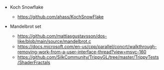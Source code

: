 - Koch Snowflake
  - https://github.com/ahass/KochSnowFlake

- Mandelbrot set
  - https://github.com/mattiasgustavsson/dos-like/blob/main/source/mandelbrot.c
  - https://docs.microsoft.com/en-us/cpp/parallel/concrt/walkthrough-removing-work-from-a-user-interface-thread?view=msvc-160
  - https://github.com/SilkCommunity/TrippyGL/tree/master/TrippyTests/ShaderFractals
